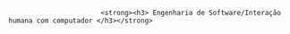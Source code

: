                            <strong><h3> Engenharia de Software/Interação humana com computador </h3></strong>
